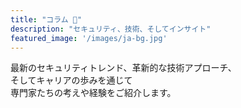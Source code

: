 ```yaml
---
title: "コラム 📰"  
description: "セキュリティ、技術、そしてインサイト"  
featured_image: '/images/ja-bg.jpg'  
---
```


最新のセキュリティトレンド、革新的な技術アプローチ、  
そしてキャリアの歩みを通じて   
専門家たちの考えや経験をご紹介します。  
